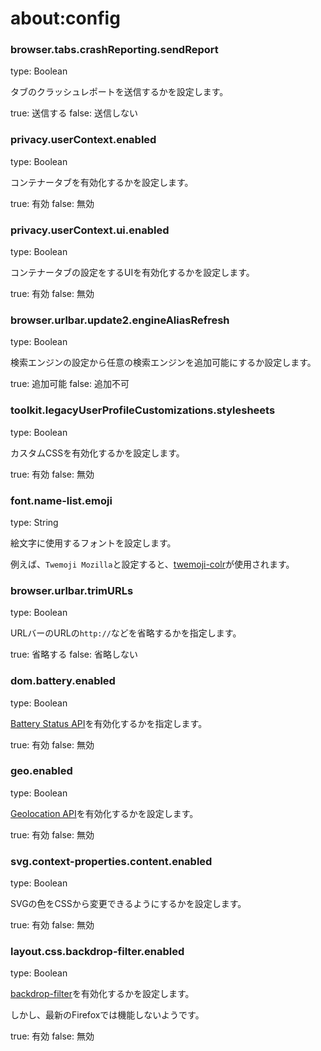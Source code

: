 # about:config

### browser.tabs.crashReporting.sendReport
type: Boolean

タブのクラッシュレポートを送信するかを設定します。

true: 送信する
false: 送信しない


### privacy.userContext.enabled
type: Boolean

コンテナータブを有効化するかを設定します。

true: 有効
false: 無効


### privacy.userContext.ui.enabled
type: Boolean

コンテナータブの設定をするUIを有効化するかを設定します。

true: 有効
false: 無効


### browser.urlbar.update2.engineAliasRefresh
type: Boolean

検索エンジンの設定から任意の検索エンジンを追加可能にするか設定します。

true: 追加可能
false: 追加不可


### toolkit.legacyUserProfileCustomizations.stylesheets
type: Boolean

カスタムCSSを有効化するかを設定します。

true: 有効
false: 無効


### font.name-list.emoji
type: String

絵文字に使用するフォントを設定します。

例えば、```Twemoji Mozilla```と設定すると、[twemoji-colr](https://github.com/mozilla/twemoji-colr)が使用されます。


### browser.urlbar.trimURLs
type: Boolean

URLバーのURLの```http://```などを省略するかを指定します。

true: 省略する
false: 省略しない


### dom.battery.enabled
type: Boolean

[Battery Status API](https://developer.mozilla.org/en-US/docs/Web/API/Battery_Status_API)を有効化するかを指定します。

true: 有効
false: 無効


### geo.enabled
type: Boolean

[Geolocation API](https://developer.mozilla.org/en-US/docs/Web/API/Geolocation_API)を有効化するかを設定します。

true: 有効
false: 無効


### svg.context-properties.content.enabled
type: Boolean

SVGの色をCSSから変更できるようにするかを設定します。

true: 有効
false: 無効


### layout.css.backdrop-filter.enabled
type: Boolean

[backdrop-filter](https://developer.mozilla.org/ja/docs/Web/CSS/backdrop-filter)を有効化するかを設定します。

しかし、最新のFirefoxでは機能しないようです。

true: 有効
false: 無効

